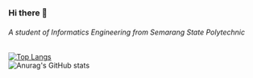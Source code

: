 ### Hi there 👋

###### A student of Informatics Engineering from Semarang State Polytechnic
[![Top Langs](https://github-readme-stats.vercel.app/api/top-langs/?username=dafariski77&layout=compact&theme=tokyonight)](https://github.com/anuraghazra/github-readme-stats)
<br />
![Anurag's GitHub stats](https://github-readme-stats.vercel.app/api?username=dafariski77&show_icons=true&theme=tokyonight)

<!-- [![Harlok's wakatime stats](https://github-readme-stats.vercel.app/api/wakatime?username=dafariski77&theme=tokyonight)](https://github.com/anuraghazra/github-readme-stats) -->
